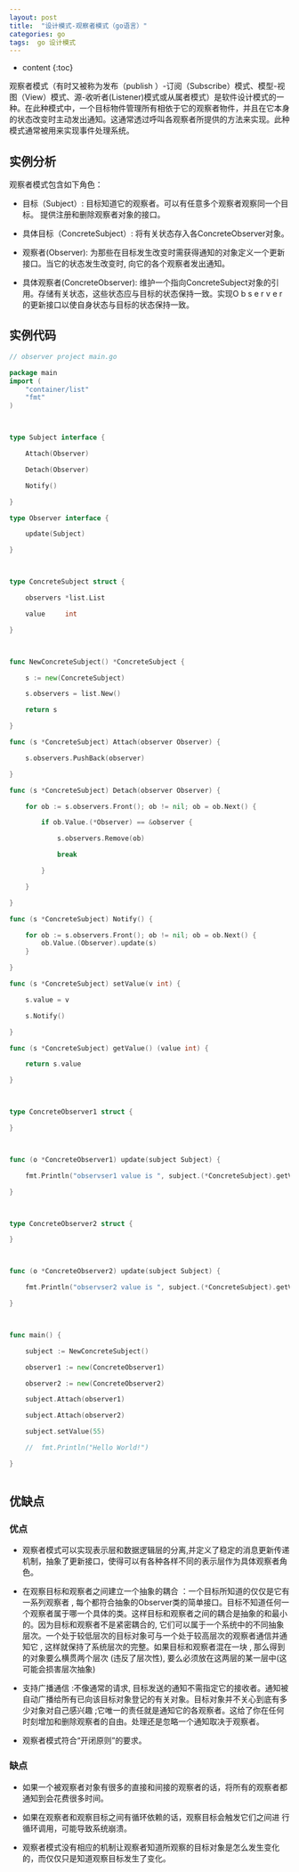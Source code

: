 ```yaml
---
layout: post
title:  "设计模式-观察者模式（go语言）"
categories: go
tags:  go 设计模式
---
```


* content
{:toc}


观察者模式（有时又被称为发布（publish ）-订阅（Subscribe）模式、模型-视图（View）模式、源-收听者(Listener)模式或从属者模式）是软件设计模式的一种。在此种模式中，一个目标物件管理所有相依于它的观察者物件，并且在它本身的状态改变时主动发出通知。这通常透过呼叫各观察者所提供的方法来实现。此种模式通常被用来实现事件处理系统。

<!--excerpt-->


## 实例分析



观察者模式包含如下角色：


- 目标（Subject）: 目标知道它的观察者。可以有任意多个观察者观察同一个目标。 提供注册和删除观察者对象的接口。

- 具体目标（ConcreteSubject）:  将有关状态存入各ConcreteObserver对象。

- 观察者(Observer):  为那些在目标发生改变时需获得通知的对象定义一个更新接口。当它的状态发生改变时, 向它的各个观察者发出通知。

- 具体观察者(ConcreteObserver):   维护一个指向ConcreteSubject对象的引用。存储有关状态，这些状态应与目标的状态保持一致。实现O b s e r v e r的更新接口以使自身状态与目标的状态保持一致。



## 实例代码

```go
// observer project main.go

package main
import (
	"container/list"
	"fmt"
)



type Subject interface {

	Attach(Observer)

	Detach(Observer)

	Notify()

}

type Observer interface {

	update(Subject)

}



type ConcreteSubject struct {

	observers *list.List

	value     int

}



func NewConcreteSubject() *ConcreteSubject {

	s := new(ConcreteSubject)

	s.observers = list.New()

	return s

}

func (s *ConcreteSubject) Attach(observer Observer) {

	s.observers.PushBack(observer)

}

func (s *ConcreteSubject) Detach(observer Observer) {

	for ob := s.observers.Front(); ob != nil; ob = ob.Next() {

		if ob.Value.(*Observer) == &observer {

			s.observers.Remove(ob)

			break

		}

	}

}

func (s *ConcreteSubject) Notify() {

	for ob := s.observers.Front(); ob != nil; ob = ob.Next() {
		ob.Value.(Observer).update(s)
	}

}

func (s *ConcreteSubject) setValue(v int) {

	s.value = v

	s.Notify()

}

func (s *ConcreteSubject) getValue() (value int) {

	return s.value

}



type ConcreteObserver1 struct {

}



func (o *ConcreteObserver1) update(subject Subject) {

	fmt.Println("observser1 value is ", subject.(*ConcreteSubject).getValue())

}



type ConcreteObserver2 struct {

}



func (o *ConcreteObserver2) update(subject Subject) {

	fmt.Println("observser2 value is ", subject.(*ConcreteSubject).getValue())

}



func main() {

	subject := NewConcreteSubject()

	observer1 := new(ConcreteObserver1)

	observer2 := new(ConcreteObserver2)

	subject.Attach(observer1)

	subject.Attach(observer2)

	subject.setValue(55)

	//	fmt.Println("Hello World!")

}



```



## 优缺点



### 优点



- 观察者模式可以实现表示层和数据逻辑层的分离,并定义了稳定的消息更新传递机制，抽象了更新接口，使得可以有各种各样不同的表示层作为具体观察者角色。



- 在观察目标和观察者之间建立一个抽象的耦合 ：一个目标所知道的仅仅是它有一系列观察者 , 每个都符合抽象的Observer类的简单接口。目标不知道任何一个观察者属于哪一个具体的类。这样目标和观察者之间的耦合是抽象的和最小的。因为目标和观察者不是紧密耦合的, 它们可以属于一个系统中的不同抽象层次。一个处于较低层次的目标对象可与一个处于较高层次的观察者通信并通知它 , 这样就保持了系统层次的完整。如果目标和观察者混在一块 , 那么得到的对象要么横贯两个层次 (违反了层次性), 要么必须放在这两层的某一层中(这可能会损害层次抽象)



- 支持广播通信 :不像通常的请求, 目标发送的通知不需指定它的接收者。通知被自动广播给所有已向该目标对象登记的有关对象。目标对象并不关心到底有多少对象对自己感兴趣 ;它唯一的责任就是通知它的各观察者。这给了你在任何时刻增加和删除观察者的自由。处理还是忽略一个通知取决于观察者。



- 观察者模式符合“开闭原则”的要求。



### 缺点



- 如果一个被观察者对象有很多的直接和间接的观察者的话，将所有的观察者都通知到会花费很多时间。



-  如果在观察者和观察目标之间有循环依赖的话，观察目标会触发它们之间进  行循环调用，可能导致系统崩溃。



- 观察者模式没有相应的机制让观察者知道所观察的目标对象是怎么发生变化的，而仅仅只是知道观察目标发生了变化。



